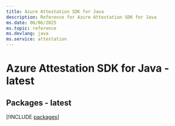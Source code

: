 ```yaml
---
title: Azure Attestation SDK for Java
description: Reference for Azure Attestation SDK for Java
ms.date: 06/06/2025
ms.topic: reference
ms.devlang: java
ms.service: attestation
---
```

# Azure Attestation SDK for Java - latest
## Packages - latest
[!INCLUDE [packages](attestation-index.md)]